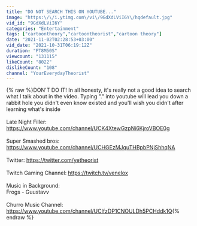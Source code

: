 ```yaml
---
title: "DO NOT SEARCH THIS ON YOUTUBE..."
image: "https:\/\/i.ytimg.com\/vi\/9GdXdLViI6Y\/hqdefault.jpg"
vid_id: "9GdXdLViI6Y"
categories: "Entertainment"
tags: ["cartoontheory","cartoontheorist","cartoon theory"]
date: "2021-11-02T02:28:53+03:00"
vid_date: "2021-10-31T06:19:12Z"
duration: "PT8M50S"
viewcount: "131115"
likeCount: "8022"
dislikeCount: "108"
channel: "YourEverydayTheorist"
---
```

{% raw %}DON'T DO IT! In all honesty, it's really not a good idea to search what I talk about in the video. Typing &quot;.&quot; into youtube will lead you down a rabbit hole you didn't even know existed and you'll wish you didn't after learning what's inside<br /><br />Late Night Filler: <br /><a rel="nofollow" target="blank" href="https://www.youtube.com/channel/UCK4XtewGzpNi6KjroVBOE0g">https://www.youtube.com/channel/UCK4XtewGzpNi6KjroVBOE0g</a><br /><br />Super Smashed bros: <br /><a rel="nofollow" target="blank" href="https://www.youtube.com/channel/UCHGEzMJquTHBpbPNjShhqNA">https://www.youtube.com/channel/UCHGEzMJquTHBpbPNjShhqNA</a><br /><br />Twitter: <a rel="nofollow" target="blank" href="https://twitter.com/yetheorist">https://twitter.com/yetheorist</a><br /><br />Twitch Gaming Channel: <a rel="nofollow" target="blank" href="https://twitch.tv/venelox">https://twitch.tv/venelox</a><br /><br />Music in Background:<br />Frogs - Guustavv<br /><br />Churro Music Channel:<br /><a rel="nofollow" target="blank" href="https://www.youtube.com/channel/UCIfzDP1CNOULDh5PCHddk1Q">https://www.youtube.com/channel/UCIfzDP1CNOULDh5PCHddk1Q</a>{% endraw %}
